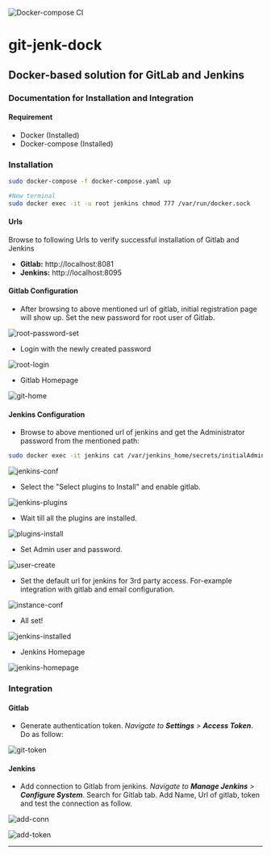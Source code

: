 ![Docker-compose CI](https://github.com/aahad91/git-jenk-dock/workflows/Docker-compose%20CI/badge.svg?branch=master)
# git-jenk-dock
## Docker-based solution for GitLab and Jenkins

### Documentation for Installation and Integration

#### Requirement

- Docker (Installed)
- Docker-compose (Installed)

### Installation

```bash
sudo docker-compose -f docker-compose.yaml up

#New terminal
sudo docker exec -it -u root jenkins chmod 777 /var/run/docker.sock
```

#### Urls

Browse to following Urls to verify successful installation of Gitlab and Jenkins

- **Gitlab:** http://localhost:8081
- **Jenkins:** http://localhost:8095

#### Gitlab Configuration

- After browsing to above mentioned url of gitlab, initial registration page will show up. Set the new password for root user of Gitlab.

![root-password-set](images/git-config-1.png)

- Login with the newly created password

![root-login](images/git-config-2.png)

- Gitlab Homepage

![git-home](images/git-homepage.png)

#### Jenkins Configuration

- Browse to above mentioned url of jenkins and get the Administrator password from the mentioned path:

```bash
sudo docker exec -it jenkins cat /var/jenkins_home/secrets/initialAdminPassword
```

![jenkins-conf](images/jenkins-config-1.png)

- Select the "Select plugins to Install" and enable gitlab.

![jenkins-plugins](images/jenkins-config-2.png)

- Wait till all the plugins are installed.

![plugins-install](images/jenkins-config-3.png)

- Set Admin user and password.

![user-create](images/jenkins-config-4.png)

- Set the default url for jenkins for 3rd party access. For-example integration with gitlab and email configuration.

![instance-conf](images/jenkins-config-5.png)

- All set!

![jenkins-installed](images/jenkins-config-6.png)

- Jenkins Homepage

![jenkins-homepage](images/jenkins-config-7.png)

### Integration

#### Gitlab

- Generate authentication token. *Navigate to **Settings** > **Access Token***. Do as follow:

![git-token](images/git-inti-1.png)

#### Jenkins

- Add connection to Gitlab from jenkins. *Navigate to **Manage Jenkins** > **Configure System***. Search for Gitlab tab. Add Name, Url of gitlab, token and test the connection as follow.

![add-conn](images/jenkins-inti-1.png)

![add-token](images/jenkins-inti-2.png)

------
